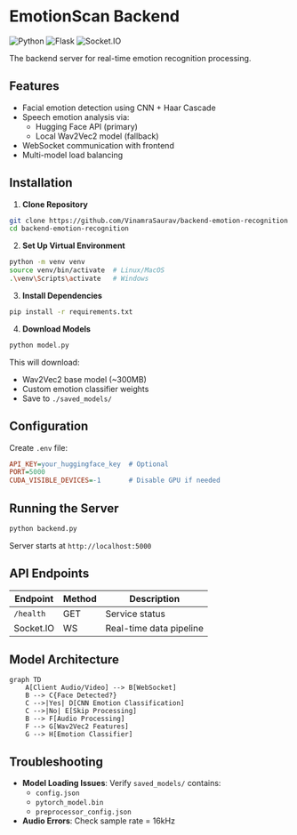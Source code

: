 # EmotionScan Backend

![Python](https://img.shields.io/badge/Python-3.8%2B-blue)
![Flask](https://img.shields.io/badge/Flask-2.0%2B-lightgrey)
![Socket.IO](https://img.shields.io/badge/Socket.IO-5.0%2B-green)

The backend server for real-time emotion recognition processing.

## Features
- Facial emotion detection using CNN + Haar Cascade
- Speech emotion analysis via:
  - Hugging Face API (primary)
  - Local Wav2Vec2 model (fallback)
- WebSocket communication with frontend
- Multi-model load balancing

## Installation

1. **Clone Repository**
```bash
git clone https://github.com/VinamraSaurav/backend-emotion-recognition
cd backend-emotion-recognition
```

2. **Set Up Virtual Environment**
```bash
python -m venv venv
source venv/bin/activate  # Linux/MacOS
.\venv\Scripts\activate   # Windows
```

3. **Install Dependencies**
```bash
pip install -r requirements.txt
```

4. **Download Models**
```bash
python model.py
```
This will download:
- Wav2Vec2 base model (~300MB)
- Custom emotion classifier weights
- Save to `./saved_models/`

## Configuration
Create `.env` file:
```ini
API_KEY=your_huggingface_key  # Optional
PORT=5000
CUDA_VISIBLE_DEVICES=-1       # Disable GPU if needed
```

## Running the Server
```bash
python backend.py
```
Server starts at `http://localhost:5000`

## API Endpoints
| Endpoint | Method | Description |
|----------|--------|-------------|
| `/health` | GET | Service status |
| Socket.IO | WS | Real-time data pipeline |

## Model Architecture
```mermaid
graph TD
    A[Client Audio/Video] --> B[WebSocket]
    B --> C{Face Detected?}
    C -->|Yes| D[CNN Emotion Classification]
    C -->|No| E[Skip Processing]
    B --> F[Audio Processing]
    F --> G[Wav2Vec2 Features]
    G --> H[Emotion Classifier]
```

## Troubleshooting
- **Model Loading Issues**: Verify `saved_models/` contains:
  - `config.json`
  - `pytorch_model.bin`
  - `preprocessor_config.json`
- **Audio Errors**: Check sample rate = 16kHz

